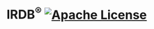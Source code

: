 # IRDB<sup>®</sup> [![Apache License](https://img.shields.io/badge/license-Apache-blue.svg)](https://github.com/IRDB/IRDB/blob/master/LICENSE.md)
